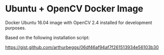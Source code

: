 # Ubuntu + OpenCV Docker Image

Docker Ubuntu 16.04 image with OpenCV 2.4 installed for development purposes.

Based on the following installation script:

https://gist.github.com/arthurbeggs/06df46af94af7f261513934e56103b30
